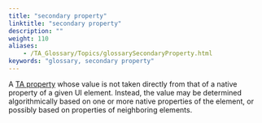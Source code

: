 ```yaml
--- 
title: "secondary property"
linktitle: "secondary property"
description: ""
weight: 110
aliases: 
    - /TA_Glossary/Topics/glossarySecondaryProperty.html
keywords: "glossary, secondary property"
---
```


A [TA property](/TA_Glossary/Topics/glossaryTAProperty.html) whose value is not taken directly from that of a native property of a given UI element. Instead, the value may be determined algorithmically based on one or more native properties of the element, or possibly based on properties of neighboring elements.

